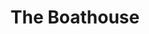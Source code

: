 ---
title: The Boathouse
location: West Windsor Township, NJ
description: The Boathouse at Mercer Lake - Irma & Stephen's Wedding Trailer
link: https://player.vimeo.com/video/184607693?color=26a69a&title=0&byline=0&portrait=0
thumb: boathouse-mercer-lake.jpg
---
